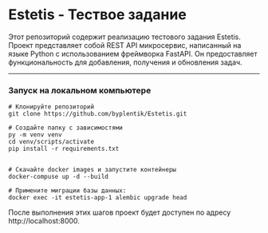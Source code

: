 # Estetis - Тествое задание
Этот репозиторий содержит реализацию тестового задания Estetis. Проект представляет собой REST API микросервис, написанный на языке Python с использованием фреймворка FastAPI. Он предоставляет функциональность для добавления, получения и обновления задач.
<hr>

### Запуск на локальном компьютере
    
    # Клонируйте репозиторий
    git clone https://github.com/byplentik/Estetis.git

    # Создайте папку с зависимостями
    py -m venv venv
    cd venv/scripts/activate
    pip install -r requirements.txt

    
    # Скачайте docker images и запустите контейнеры
    docker-compuse up -d --build

    # Примените миграции базы данных:
    docker exec -it estetis-app-1 alembic upgrade head

После выполнения этих шагов проект будет доступен по адресу http://localhost:8000.

